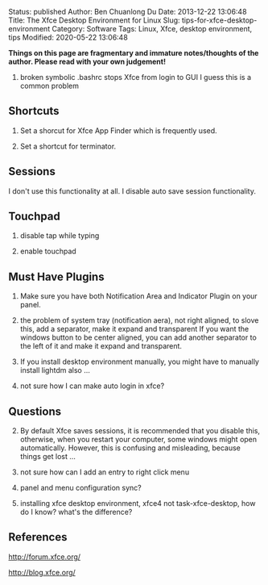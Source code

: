 Status: published
Author: Ben Chuanlong Du
Date: 2013-12-22 13:06:48
Title: The Xfce Desktop Environment for Linux
Slug: tips-for-xfce-desktop-environment
Category: Software
Tags: Linux, Xfce, desktop environment, tips
Modified: 2020-05-22 13:06:48

**Things on this page are fragmentary and immature notes/thoughts of the author. Please read with your own judgement!**
 

1. broken symbolic .bashrc stops Xfce from login to GUI
    I guess this is a common problem

## Shortcuts

1. Set a shorcut for Xfce App Finder which is frequently used.

2. Set a shortcut for terminator.


## Sessions 

I don't use this functionality at all. I disable auto save session functionality.

## Touchpad

1. disable tap while typing

2. enable touchpad 

## Must Have Plugins 

1. Make sure you have both Notification Area and Indicator Plugin on your panel.


1. the problem of system tray (notification aera), not right aligned, to slove this, add a separator, make it expand and transparent 
    If you want the windows button to be center aligned, 
    you can add another separator to the left of it and make it expand and transparent.

2. If you install desktop environment manually, 
    you might have to manually install lightdm also ...

3. not sure how I can make auto login in xfce?


## Questions

2. By default Xfce saves sessions, 
    it is recommended that you disable this, otherwise, 
    when you restart your computer, some windows might open automatically. 
    However, this is confusing and misleading, because things get lost ...

3. not sure how can I add an entry to right click menu

4. panel and menu configuration sync?

5. installing xfce desktop environment, xfce4 not task-xfce-desktop, how do I know? what's the difference?

## References

http://forum.xfce.org/

http://blog.xfce.org/

